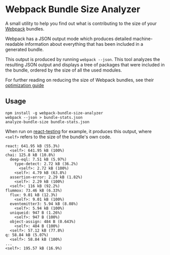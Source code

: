 Webpack Bundle Size Analyzer
============================

A small utility to help you find out what is contributing
to the size of your [Webpack](http://webpack.github.io/) bundles.

Webpack has a JSON output mode which produces detailed machine-readable
information about everything that has been included in a generated bundle.

This output is produced by running `webpack --json`. This tool analyzes
the resulting JSON output and displays a tree of packages that were included
in the bundle, ordered by the size of all the used modules.

For further reading on reducing the size of Webpack bundles,
see their [optimization guide](http://webpack.github.io/docs/optimization.html)

## Usage

````
npm install -g webpack-bundle-size-analyzer
webpack --json > bundle-stats.json
analyze-bundle-size bundle-stats.json
````

When run on [react-testing](https://github.com/robertknight/react-testing) for example,
it produces this output, where `<self>` refers to the size of the bundle's own code.

````
react: 641.95 kB (55.3%)
  <self>: 641.95 kB (100%)
chai: 125.8 kB (10.8%)
  deep-eql: 7.51 kB (5.97%)
    type-detect: 2.72 kB (36.2%)
      <self>: 2.72 kB (100%)
    <self>: 4.79 kB (63.8%)
  assertion-error: 2.29 kB (1.82%)
    <self>: 2.29 kB (100%)
  <self>: 116 kB (92.2%)
flummox: 73.46 kB (6.33%)
  flux: 9.01 kB (12.3%)
    <self>: 9.01 kB (100%)
  eventemitter3: 5.94 kB (8.08%)
    <self>: 5.94 kB (100%)
  uniqueid: 947 B (1.26%)
    <self>: 947 B (100%)
  object-assign: 484 B (0.643%)
    <self>: 484 B (100%)
  <self>: 57.12 kB (77.8%)
q: 58.84 kB (5.07%)
  <self>: 58.84 kB (100%)
...
<self>: 195.57 kB (16.9%)
````

